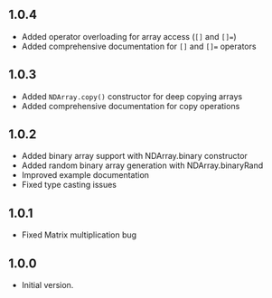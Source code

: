 
## 1.0.4
- Added operator overloading for array access (`[]` and `[]=`)
- Added comprehensive documentation for `[]` and `[]=` operators

## 1.0.3
- Added `NDArray.copy()` constructor for deep copying arrays
- Added comprehensive documentation for copy operations

## 1.0.2
* Added binary array support with NDArray.binary constructor
* Added random binary array generation with NDArray.binaryRand
* Improved example documentation
* Fixed type casting issues

## 1.0.1
* Fixed Matrix multiplication bug

## 1.0.0

- Initial version.

